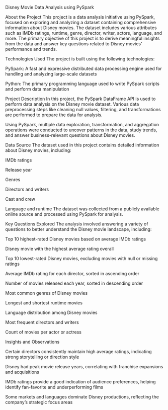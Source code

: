 Disney Movie Data Analysis using PySpark

About the Project
This project is a data analysis initiative using PySpark, focused on exploring and analyzing a dataset containing comprehensive information about Disney movies. The dataset includes various attributes such as IMDb ratings, runtime, genre, director, writer, actors, language, and more. The primary objective of this project is to derive meaningful insights from the data and answer key questions related to Disney movies' performance and trends.

Technologies Used
The project is built using the following technologies:

PySpark: A fast and expressive distributed data processing engine used for handling and analyzing large-scale datasets

Python: The primary programming language used to write PySpark scripts and perform data manipulation

Project Description
In this project, the PySpark DataFrame API is used to perform data analysis on the Disney movie dataset. Various data preprocessing steps like cleaning null values, filtering, and transformations are performed to prepare the data for analysis.

Using PySpark, multiple data exploration, transformation, and aggregation operations were conducted to uncover patterns in the data, study trends, and answer business-relevant questions about Disney movies.

Data Source
The dataset used in this project contains detailed information about Disney movies, including:

IMDb ratings

Release year

Genres

Directors and writers

Cast and crew

Language and runtime
The dataset was collected from a publicly available online source and processed using PySpark for analysis.

Key Questions Explored
The analysis involved answering a variety of questions to better understand the Disney movie landscape, including:

Top 10 highest-rated Disney movies based on average IMDb ratings

Disney movie with the highest average rating overall

Top 10 lowest-rated Disney movies, excluding movies with null or missing ratings

Average IMDb rating for each director, sorted in ascending order

Number of movies released each year, sorted in descending order

Most common genres of Disney movies

Longest and shortest runtime movies

Language distribution among Disney movies

Most frequent directors and writers

Count of movies per actor or actress

Insights and Observations

Certain directors consistently maintain high average ratings, indicating strong storytelling or direction style

Disney had peak movie release years, correlating with franchise expansions and acquisitions

IMDb ratings provide a good indication of audience preferences, helping identify fan-favorite and underperforming films

Some markets and languages dominate Disney productions, reflecting the company’s strategic focus areas




